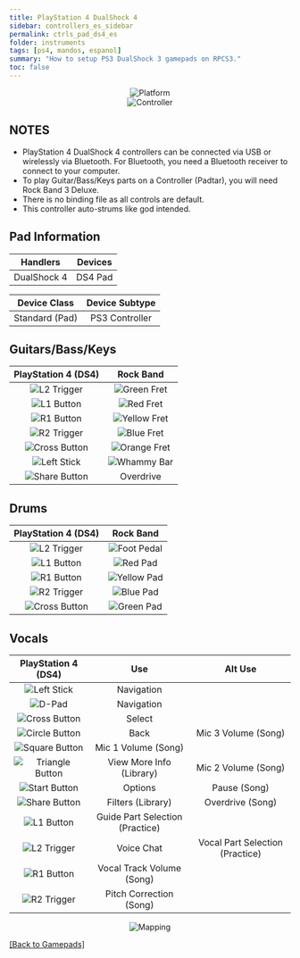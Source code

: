 ```yaml
---
title: PlayStation 4 DualShock 4
sidebar: controllers_es_sidebar
permalink: ctrls_pad_ds4_es
folder: instruments
tags: [ps4, mandos, espanol]
summary: "How to setup PS3 DualShock 3 gamepads on RPCS3."
toc: false
---
```


<div align="center"> <img src="https://carlmylo.github.io/docu-rpcs3/images/instruments/plat/ps4.png" alt="Platform" title="Platform"></div>

<div align="center"> <img src="https://carlmylo.github.io/docu-rpcs3/images/instruments/cont/ps4ds4controller.png" alt="Controller" title="Controller"></div>

## NOTES

* PlayStation 4 DualShock 4 controllers can be connected via USB or wirelessly via Bluetooth. For Bluetooth, you need a Bluetooth receiver to connect to your computer.
* To play Guitar/Bass/Keys parts on a Controller (Padtar), you will need Rock Band 3 Deluxe.
* There is no binding file as all controls are default.
* This controller auto-strums like god intended.

## Pad Information

| Handlers | Devices |
|:------------------:|:---------------------:|
| DualShock 4 | DS4 Pad |

| Device Class | Device Subtype |
|:------------------:|:---------------------:|
| Standard (Pad) | PS3 Controller |

## Guitars/Bass/Keys

| **PlayStation 4 (DS4)** | **Rock Band** |
|:------------------:|:---------------------:|
| ![L2 Trigger](https://carlmylo.github.io/docu-rpcs3/images/btns/ctrls/ps4/l2.png "L2 Trigger") | ![Green Fret](https://carlmylo.github.io/docu-rpcs3/images/btns/gtrs/gf.png "Green Fret") |
| ![L1 Button](https://carlmylo.github.io/docu-rpcs3/images/btns/ctrls/ps4/l1.png "L1 Button") | ![Red Fret](https://carlmylo.github.io/docu-rpcs3/images/btns/gtrs/rf.png "Red Fret") |
| ![R1 Button](https://carlmylo.github.io/docu-rpcs3/images/btns/ctrls/ps4/r1.png "R1 Button") | ![Yellow Fret](https://carlmylo.github.io/docu-rpcs3/images/btns/gtrs/yf.png "Yellow Fret") |
| ![R2 Trigger](https://carlmylo.github.io/docu-rpcs3/images/btns/ctrls/ps4/r2.png "R2 Trigger") | ![Blue Fret](https://carlmylo.github.io/docu-rpcs3/images/btns/gtrs/bf.png "Blue Fret") |
| ![Cross Button](https://carlmylo.github.io/docu-rpcs3/images/btns/ctrls/ps4/x.png "Cross Button") | ![Orange Fret](https://carlmylo.github.io/docu-rpcs3/images/btns/gtrs/of.png "Orange Fret") |
| ![Left Stick](https://carlmylo.github.io/docu-rpcs3/images/btns/ctrls/ps4/ls.png "Left Stick") | ![Whammy Bar](https://carlmylo.github.io/docu-rpcs3/images/btns/gtrs/wb.png "Whammy Bar") |
| ![Share Button](https://carlmylo.github.io/docu-rpcs3/images/btns/ctrls/ps4/shr.png "Share Button") | Overdrive |

## Drums

| **PlayStation 4 (DS4)** | **Rock Band** |
|:------------------:|:---------------------:|
| ![L2 Trigger](https://carlmylo.github.io/docu-rpcs3/images/btns/ctrls/ps4/l2.png "L2 Trigger") | ![Foot Pedal](https://carlmylo.github.io/docu-rpcs3/images/btns/drms/rb/kp.png "Foot Pedal") |
| ![L1 Button](https://carlmylo.github.io/docu-rpcs3/images/btns/ctrls/ps4/l1.png "L1 Button") | ![Red Pad](https://carlmylo.github.io/docu-rpcs3/images/btns/drms/rb/rp.png "Red Pad") |
| ![R1 Button](https://carlmylo.github.io/docu-rpcs3/images/btns/ctrls/ps4/r1.png "R1 Button") | ![Yellow Pad](https://carlmylo.github.io/docu-rpcs3/images/btns/drms/rb/yp.png "Yellow Pad") |
| ![R2 Trigger](https://carlmylo.github.io/docu-rpcs3/images/btns/ctrls/ps4/r2.png "R2 Trigger") | ![Blue Pad](https://carlmylo.github.io/docu-rpcs3/images/btns/drms/rb/bp.png "Blue Pad") |
| ![Cross Button](https://carlmylo.github.io/docu-rpcs3/images/btns/ctrls/ps4/x.png "Cross Button") | ![Green Pad](https://carlmylo.github.io/docu-rpcs3/images/btns/drms/rb/gp.png "Green Pad") |


## Vocals

| **PlayStation 4 (DS4)** | **Use**                         | **Alt Use**         |
|:---------------------:|:-------------------------------:|:-------------------:|
| ![Left Stick](https://carlmylo.github.io/docu-rpcs3/images/btns/ctrls/ps4/ls.png "Left Stick") | Navigation | |
| ![D-Pad](https://carlmylo.github.io/docu-rpcs3/images/btns/ctrls/ps4/dp.png "D-Pad") | Navigation | |
| ![Cross Button](https://carlmylo.github.io/docu-rpcs3/images/btns/ctrls/ps4/x.png "Cross Button") | Select | |
| ![Circle Button](https://carlmylo.github.io/docu-rpcs3/images/btns/ctrls/ps4/o.png "Circle Button") | Back | Mic 3 Volume (Song) |
| ![Square Button](https://carlmylo.github.io/docu-rpcs3/images/btns/ctrls/ps4/s.png "Square Button") | Mic 1 Volume (Song) | |
| ![Triangle Button](https://carlmylo.github.io/docu-rpcs3/images/btns/ctrls/ps4/t.png "Triangle Button") | View More Info (Library) | Mic 2 Volume (Song) |
| ![Start Button](https://carlmylo.github.io/docu-rpcs3/images/btns/ctrls/ps4/opt.png "Start Button") | Options | Pause (Song) |
| ![Share Button](https://carlmylo.github.io/docu-rpcs3/images/btns/ctrls/ps4/shr.png "Share Button") | Filters (Library) | Overdrive (Song) |
| ![L1 Button](https://carlmylo.github.io/docu-rpcs3/images/btns/ctrls/ps4/l1.png "L1 Button") | Guide Part Selection (Practice) | |
| ![L2 Trigger](https://carlmylo.github.io/docu-rpcs3/images/btns/ctrls/ps4/l2.png "L2 Trigger") | Voice Chat | Vocal Part Selection (Practice) |
| ![R1 Button](https://carlmylo.github.io/docu-rpcs3/images/btns/ctrls/ps4/r1.png "R1 Button") | Vocal Track Volume (Song) | |
| ![R2 Trigger](https://carlmylo.github.io/docu-rpcs3/images/btns/ctrls/ps4/r2.png "R2 Trigger") | Pitch Correction (Song) | |

<div align="center"> <img src="https://carlmylo.github.io/docu-rpcs3/images/instruments/maps/padps4mapping.png" alt="Mapping" title="Mapping"></div>

[[Back to Gamepads]](https://carlmylo.github.io/docu-rpcs3/ctrls_pads)